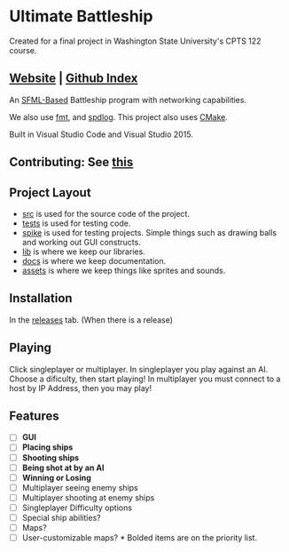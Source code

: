 # Ultimate Battleship

Created for a final project in Washington State University's CPTS 122 course.

## [Website](www.KaceCottam.github.io/UltimateBattleship) | [Github Index](docs/index.md)

An [SFML-Based](https://www.sfml-dev.org/index.php) Battleship program with networking capabilities.

We also use [fmt](https://github.com/fmtlib/fmt), and [spdlog](https://github.com/gabime/spdlog).
This project also uses [CMake](https://cmake.org/).

Built in Visual Studio Code and Visual Studio 2015.

## Contributing: See [this](docs/contrib.md)

## Project Layout

- [src](src/) is used for the source code of the project.
- [tests](tests/) is used for testing code.
- [spike](spike/) is used for testing projects. Simple things such as drawing balls and working out GUI constructs.
- [lib](lib/) is where we keep our libraries.
- [docs](docs/) is where we keep documentation.
- [assets](assets/) is where we keep things like sprites and sounds.

## Installation

In the [releases](projects) tab. (When there is a release)

## Playing

Click singleplayer or multiplayer. In singleplayer you play against an AI. Choose a dificulty, then start playing!
In multiplayer you must connect to a host by IP Address, then you may play!

## Features

- [ ] **GUI**
- [ ] **Placing ships**
- [ ] **Shooting ships**
- [ ] **Being shot at by an AI**
- [ ] **Winning or Losing**
- [ ] Multiplayer seeing enemy ships
- [ ] Multiplayer shooting at enemy ships
- [ ] Singleplayer Difficulty options
- [ ] Special ship abilities?
- [ ] Maps?
- [ ] User-customizable maps?
\* Bolded items are on the priority list.
